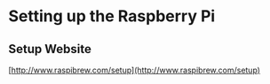 # Setting up the Raspberry Pi

## Setup Website

[http://www.raspibrew.com/setup](http://www.raspibrew.com/setup)
